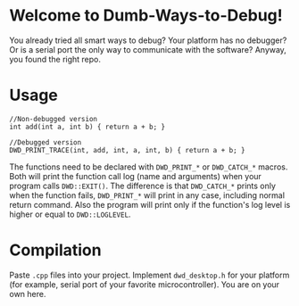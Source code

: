 # Welcome to Dumb-Ways-to-Debug!

You already tried all smart ways to debug? Your platform has no debugger? Or is a serial port the only way to communicate with the software? Anyway, you found the right repo.

# Usage
```
//Non-debugged version
int add(int a, int b) { return a + b; }

//Debugged version
DWD_PRINT_TRACE(int, add, int, a, int, b) { return a + b; }
```

The functions need to be declared with `DWD_PRINT_*` or `DWD_CATCH_*` macros. Both will print  the function call log (name and arguments) when your program calls `DWD::EXIT()`. The difference is that `DWD_CATCH_*` prints only when the function fails, `DWD_PRINT_*` will print in any case, including normal return command. Also the program will print only if the function's log level is higher or equal to `DWD::LOGLEVEL`.

# Compilation

Paste `.cpp` files into your project. Implement `dwd_desktop.h` for your platform (for example, serial port of your favorite microcontroller). You are on your own here.